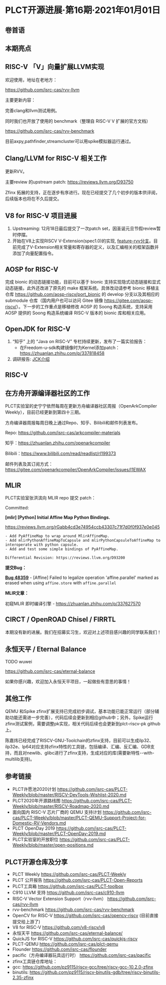 # PLCT开源进展·第16期·2021年01月01日

## 卷首语

## 本期亮点

## RISC-V 「V」向量扩展LLVM实现

欢迎使用，地址在老地方：

https://github.com/isrc-cas/rvv-llvm

主要更新内容：

完善clang和llvm测试用例。

同时我们也开放了使用的 benchmark（整理自 RISC-V V 扩展的官方文档）

https://github.com/isrc-cas/rvv-benchmark
 
目前axpy,pathfinder,streamcluster可以用spike模拟器运行通过。


## Clang/LLVM for RISC-V 相关工作

更新RVV。

主要review 的upstream patch:
https://reviews.llvm.org/D93750

Zfinx 拓展的支持，正在逐步有序进行。现在已经提交了几个初步的版本供评阅，后续版本也将在不久后提交。

## V8 for RISC-V 项目进展

1. Upstreaming: 12月18日最后提交了一次patch set，因圣诞元旦节假review暂时停摆。
2. 开始在V8上实现RISCV V-Extension(spec1.0)的实现, [feature-rvv分支](https://github.com/v8-riscv/v8/tree/feature-rvv)。目前完成了V-Extension相关常量和寄存器的定义，以及汇编相关的框架函数并添加了向量配置指令。

## AOSP for RISC-V

完成 bionic 的动态链接功能，目前可以基于 bionic 支持实现隐式动态链接和显式动态链接。此外还改进了原先的 make 框架系统。具体改动请参考 bionic 移植主仓库 <https://github.com/aosp-riscv/port_bionic> 的 develop 分支以及其相应的 submodule 仓库（国内用户也可以访问 Gitee 镜像 <https://gitee.com/aosp-riscv/>）。下一步的工作重点是移植修改 AOSP 的 Soong 构造系统，支持采用 AOSP 提供的 Soong 构造系统编译 RISC-V 版本的 bionic 库和相关应用。

## OpenJDK for RISC-V

1. “知乎” 上的 “Java on RISC-V” 专栏持续更新，发布了一篇实验报告：
   - 在Freedom-u-sdk构建镜像时为Kernel添加patch：https://zhuanlan.zhihu.com/p/337818458
2. 调研报告: [JCK介绍](https://www.bilibili.com/video/BV11A411p79Q)

## RISC-V



## 在方舟开源编译器社区的工作

PLCT实验室的史宁宁依然每周在更新方舟编译器社区周报（OpenArkCompiler Weekly），目前已经更新到第四十三期。

方舟编译器周报每周日晚上通过Repo、知乎、Bilibili和邮件列表发布。

  Repo: https://github.com/isrc-cas/arkcompiler-materials

  知乎：https://zhuanlan.zhihu.com/openarkcompiler

  Bilibili：https://www.bilibili.com/read/readlist/rl199373

  邮件列表及其订阅方式：https://gitee.com/openarkcompiler/OpenArkCompiler/issues/I1EWAX

## MLIR

PLCT实验室张洪滨向 MLIR repo 提交 patch：

Committed:

**[mlir] [Python] Initial Affine Map Python Bindings.**

https://reviews.llvm.org/rGabb4cd3e74954ccb43307c71f7d0f0f937e0e045

```
- Add PyAffineMap to wrap around MlirAffineMap.
- Add mlirPythonAffineMapToCapsule and mlirPythonCapsuleToAffineMap to interoperate with python capsule.
- Add and test some simple bindings of PyAffineMap.

Differential Revision: https://reviews.llvm.org/D93200
```

**提交Bug：**

[**Bug 48359**](https://bugs.llvm.org/show_bug.cgi?id=48359) - [Affine] Failed to legalize operation 'affine.parallel' marked as erased when using `affine.store` with `affine.parallel`

**MLIR文章：**

初窥MLIR 即时编译引擎 - https://zhuanlan.zhihu.com/p/337627570

## CIRCT / OpenROAD Chisel / FIRRTL

本期没有新的进展。我们在招募实习生，欢迎对上述项目感兴趣的同学联系我们！

## 永恒天平 / Eternal Balance

TODO wuwei

https://github.com/isrc-cas/eternal-balance

如果你感兴趣，欢迎加入永恒天平项目，一起做些有意思的事情！

## 其他工作

QEMU 和Spike zfinx扩展支持已完成初步调试，基本功能已能正常运行（部分辅助功能还需进一步完善），代码后续会更新到相应github中；另外，Spike运行zfinx测试案例，需要调整pk实现，相关代码后续也会更新到plct-riscv-pk github上。

陈嘉炜已经完成了RISCV-GNU-Toolchain的zfinx支持，目前可以生成ilp32、ilp32e、lp64对应支持zfinx特性的工具链，包括编译、汇编、反汇编、GDB支持，而且对newlib、glibc进行了zfinx支持，生成对应的库(需要新特性--with-multilib支持)。

## 参考链接

- PLCT许愿池2020计划 https://github.com/isrc-cas/PLCT-Weekly/blob/master/RISCV-DevTools-Wishlist-2020.md
- PLCT2020年开源路线图 https://github.com/isrc-cas/PLCT-Weekly/blob/master/RISCV-Roadmap-2020.md
- 面向国内 RISC-V 芯片厂商的 QEMU 支持计划 https://github.com/isrc-cas/PLCT-Weekly/blob/master/PLCT-QEMU-Support-Project-for-Domestic-RV-Vendors.md
- PLCT OpenDay 2019 https://github.com/isrc-cas/PLCT-Weekly/blob/master/PLCT-OpenDay-2019.md
- PLCT实验室的开放职位 https://github.com/isrc-cas/PLCT-Weekly/blob/master/open-positions.md

## PLCT开源仓库及分享

- PLCT Weekly https://github.com/isrc-cas/PLCT-Weekly
- PLCT 公开报告 https://github.com/isrc-cas/PLCT-Open-Reports
- PLCT工具箱 https://github.com/isrc-cas/PLCT-toolbox
- C910 LLVM 支持 https://github.com/isrc-cas/c910-llvm
- RISC-V Vector Extension Support（rvv-llvm） https://github.com/isrc-cas/rvv-llvm
- rvv-benchmark https://github.com/isrc-cas/rvv-benchmark
- OpenCV for RISC-V https://github.com/isrc-cas/opencv-riscv (目前直接提交给上游了)
- V8 for RISC-V https://github.com/v8-riscv/v8
- 永恒天平 https://github.com/isrc-cas/eternal-balance/
- QuickJS for RISC-V https://github.com/isrc-cas/quickjs-riscv
- PLCT-QEMU https://github.com/isrc-cas/plct-qemu
- Flounder https://github.com/isrc-cas/flounder
- pacific（方舟编译器玩具运行时） https://github.com/isrc-cas/pacific
- zfinx工具链仓库地址： 
- gcc: https://github.com/pz9115/riscv-gcc/tree/riscv-gcc-10.2.0-zfinx
- binutils: https://github.com/pz9115/riscv-binutils-gdb/tree/riscv-binutils-2.35-zfinx